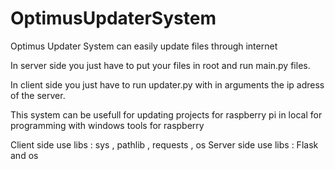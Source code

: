 # OptimusUpdaterSystem
Optimus Updater System can easily update files through internet

In server side you just have to put your files in root and run main.py files.

In client side you just have to run updater.py with in arguments the ip adress of the server.

This system can be usefull for updating projects for raspberry pi in local for programming with windows tools for raspberry

Client side use libs : sys , pathlib , requests , os
Server side use libs : Flask and os

